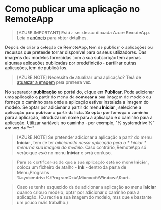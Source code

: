 <properties
    pageTitle="Publicar uma aplicação no Azure RemoteApp | Microsoft Azure"
    description="Saiba como publicar aplicações e recursos no Azure RemoteApp."
    services="remoteapp"
    documentationCenter=""
    authors="lizap"
    manager="mbaldwin" />

<tags
    ms.service="remoteapp"
    ms.workload="tbd"
    ms.tgt_pltfrm="na"
    ms.devlang="na"
    ms.topic="article"
    ms.date="08/15/2016"
    ms.author="elizapo" />


# <a name="how-to-publish-an-app-in-remoteapp"></a>Como publicar uma aplicação no RemoteApp

> [AZURE.IMPORTANT]
> Está a ser descontinuada Azure RemoteApp. Leia o [anúncio](https://go.microsoft.com/fwlink/?linkid=821148) para obter detalhes.

Depois de criar a coleção de RemoteApp, tem de publicar o aplicações ou recursos que pretende tornar disponível para os seus utilizadores. Das imagens dos modelos fornecidas com a sua subscrição tem apenas algumas aplicações publicadas por predefinição - partilhar outras aplicações, tem de publicá-los.

> [AZURE.NOTE] Necessita de atualizar uma aplicação? Terá de [atualizar a imagem](remoteapp-update.md) pela primeira vez.

No separador **publicação** no portal do, clique em **Publicar**. Pode adicionar uma aplicação a partir do menu de **começar a** sua imagem de modelo ou forneça o caminho para onde a aplicação estiver instalada a imagem do modelo. Se optar por adicionar a partir do menu **Iniciar** , selecione a aplicação para publicar a partir da lista. Se optar por forneça o caminho para a aplicação, introduza um nome para a aplicação e o caminho para a aplicação. Utilizar variáveis no caminho - por exemplo, "% systemdrive %" em vez de "c:\".

> [AZURE.NOTE] Se pretender adicionar a aplicação a partir do menu **Iniciar** , tem de ter *adicionado nessa aplicação para o * *Iniciar* * menu na sua imagem do modelo.* Caso contrário, RemoteApp só verão que *está* no menu **Iniciar** e será confuso. 

>Para se certificar-se de que a sua aplicação está no menu **Iniciar** , coloca um ficheiro de atalho - **lnk** - dentro da pasta de Menu\Programs %systemdrive%\ProgramData\Microsoft\Windows\Start.

> Caso se tenha esquecido da de adicionar a aplicação ao menu **Iniciar** quando criou o modelo, optar por adicionar o caminho para a aplicação. (Ou recrie a sua imagem do modelo, mas que é bastante um pouco mais trabalho.)


 
